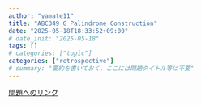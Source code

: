 ```yaml
---
author: "yamate11"
title: "ABC349 G Palindrome Construction"
date: "2025-05-18T18:33:52+09:00"
# date_init: "2025-05-18"
tags: []
# categories: ["topic"]
categories: ["retrospective"]
# summary: "要約を書いておく．ここには問題タイトル等は不要" 
---
```


[問題へのリンク]()